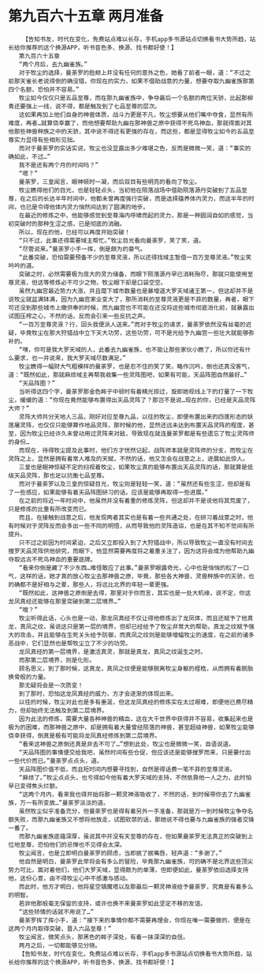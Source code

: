 # 第九百六十五章 两月准备
        【告知书友，时代在变化，免费站点难以长存，手机app多书源站点切换看书大势所趋，站长给你推荐的这个换源APP，听书音色多、换源、找书都好使！】
       第九百六十五章
       “两个月后，去九幽雀族。”
       对于牧尘的选择，曼荼罗的脸颊上并没有任何的意外之色，她看了前者一眼，道：“不过之前那天雀长老说得倒的确没错，你现在的实力，如果不借助战意的力量，想要夺取九幽雀族那第四个名额，恐怕并不容易。”
       牧尘如今仅仅只是五品至尊，而在那九幽雀族中，争夺最后一个名额的两位天骄，比起那柳青还要强上一线，说不得，都是触及到了七品至尊的层次。
       这如果再加上他们自身的神兽体质，战斗力更是不凡，牧尘想要从他们嘴中夺食，显然有所难度，再者…就算侥幸赢了，而他想要帮助九幽在那神兽之原中获得不死鸟神血，那就得面对其他那些神兽种族之中的天骄，其中说不得还有更强的存在，而这些，都是显得牧尘如今的五品至尊实力显得有些相形见拙。
       而对于曼荼罗的实话实说，牧尘也没显露出多少难堪之色，反而是微微一笑，道：“事实的确如此，不过…”
       我不是还有两个月的时间吗？”
       “嗯？”
       曼荼罗，三皇闻言，眼神顿时一凝，而后双目有些明亮的看向了牧尘。
       牧尘瞧得他们的目光，也是轻轻点头，当初他在陨落战场中借助陨落源丹突破到了五品至尊，在之后的长达半年时间中，他都未曾再度强行突破，而是选择蕴养体内灵力，而这半年的时间，也已是令得他体内灵力悄然间达到了圆满的地步。
       在最近的修炼之中，他能够感觉到至尊海内呼啸而起的灵力，那是一种圆润自如的感觉，当初突破时的那种生涩之感，已是彻底的消融。
       所以，现在的他，已经可以再度开始突破！
       “只不过，此事还得需要域主帮忙。”牧尘目光看向曼荼罗，笑了笑，道。
       “尽管说来。”曼荼罗小手一挥，倒是颇为的豪气。
       “此番突破，恐怕需要预备不少的至尊灵液，所以还得找域主暂借一百万至尊灵液。”牧尘笑吟吟的道。
       突破之时，必然需要极为庞大的灵力储备，而眼下陨落源丹早已消耗殆尽，那就只能使用至尊灵液，但这等修炼必不可少之物，牧尘眼下却是口袋空空。
       虽然九幽宫最近势力大涨，并且麾下城市数量也是暴增道大罗天域诸王第一，但这却并不是说牧尘就盆满钵满，因为九幽宫家业变大了，那所消耗的至尊灵液更是不菲的数量，再者，眼下可还没到那些城市上缴供奉的时候，而九幽宫也不可能在还没将这些城市彻底消化前，就暴露出试图压榨之心，不然的话，反而会引来一些反抗之声。
       “一百万至尊灵液？行，回头我便派人送来。”而对于牧尘的请求，曼荼罗依然没有丝毫的迟疑，毕竟牧尘在那大狩猎战中立下天大功劳，这些功劳，可不是光给予九幽宫一些壮大就能够弥补的。
       “嘿，你可是我大罗天域的人，此番去九幽雀族，也不能让那些家伙小瞧了，所以你还有什么要求，也一并说来，我大罗天域尽数满足。”
       牧尘瞧得一幅财大气粗模样的曼荼罗，也是忍不住的笑了笑，略作沉吟，倒也还真没客气，道：“既然如此，那就麻烦域主再帮我收集一些灵阵图吧，如果有可能，天品阵图自然最好…”
       “天品阵图？”
       当听得这四个字，曼荼罗那金色眸子中顿时有着精光掠过，旋即她视线上下的打量了一下牧尘，缓缓的道：“你现在竟然能够布置得出天品灵阵了？那岂不是说…现在的你，已经是天品灵阵大师？”
       灵阵大师共分天地人三品，刚好对应至尊九品，以往的牧尘，即便布置出来的四莲形态的妖莲屠灵阵，也仅仅只能够算作地品灵阵，那时候的他，显然还远未达到布置天品灵阵的程度，甚至，因为牧尘已经许久未曾动用过灵阵来对敌，导致现在就连曼荼罗都是有些遗忘了牧尘灵阵师的身份…
       而现在，待得牧尘提及此事时，他们方才恍然记起，战阵师本就是灵阵师的分支，而牧尘在灵阵之上，显然是拥有着常人难及的天赋，不然的话，他又怎会在战意之上，进展如此惊人。
       三皇也是眼神惊疑不定的扫视着牧尘，如果牧尘真的能够布置出天品灵阵的话，那就算是低级天品灵阵，那也足以抗衡七品至尊。
       而对于曼荼罗以及三皇的惊疑目光，牧尘则是轻轻一笑，道：“虽然还有些生涩，但却是有了一些感应，如果能够有着天品阵图研习的话，应该是能够再取得一些进展。”
       在之前的将近一年时间中，他虽然并没有着重的修炼灵阵，但这却并不是说他将其荒废了，只是修炼的比重有所改变而已。
       而且，在接触到战意之后，他发现两者其实也是有着一些共通之处，在研习着战意之时，他有时候对于灵阵反而会多出一些不同的明悟，从而导致他的灵阵造诣，也是在其不知不觉间有所提升。
       只不过之前因为时间紧迫，之后又立即投入到了大狩猎战中，所以导致牧尘一直没有时间去搜罗天品灵阵供他研究，而眼下，他显然需要再度将之着重关注了，因为这将会成为他帮助九幽夺取远古不死鸟神血的重要底牌。
       “看来你倒是藏了不少东西…难怪敢应了此事。”曼荼罗眼露奇光，心中也是悄悄的松了一口气，这样的话，她才真的放心牧尘去那神兽之原，毕竟，那些各大神兽，灵兽种族中的天骄，也的确都不是好相与之辈，那些人，将远比北界的年轻一辈更强。
       “既然如此，这神兽之原倒是去得，那里对于你而言，其实也是一处大机缘，说不定，你这龙凤真经还能够在那里突破到第二层境界…”
       “哦？”
       牧尘听得此话，心头也是一动，那龙凤真经不仅让得他修炼出了龙凤体，而且还赋予了他真龙，真凤之纹，虽说这只是第一层的境界，但却已经给予了牧尘非常大的帮助，真龙之纹赋予强大的攻击，并且能够在生死关头给予防御，而真凤之纹则是能够增幅牧尘的速度，在之前的诸多恶战中，它们显然也是帮牧尘立了不少的功劳。
       龙凤真经的第一层境界，是激活真灵，那就是真龙，真凤之纹诞生之时。
       而那第二层境界，则是化形。
       顾名思义，到了那时候，这真龙，真凤之纹便是能够脱离牧尘身躯的桎梏，从而拥有着脱胎换骨般的力量。
       那无疑将会是一次质变！
       到了那时，恐怕这龙凤真经的威力，方才会逐渐的体现出来。
       以往的时候，牧尘对此也是多有垂涎，但这龙凤真经的修炼实在太过艰难，即便他已费尽精力，但却始终无法触及到第二层境界。
       因为此法的修炼，需要大量各种神兽的精血，这在大千世界中获得并不容易，收集起来也是极为的困难，而那神兽之原中，却是拥有着大量曾经陨落的神兽，甚至超级神兽，如果牧尘能够侥幸获得，倒真是极有可能将龙凤真经修炼到第二层境界。
       “看来这神兽之原倒还真是非去不可了…”想到此处，牧尘也是微微一笑，自语说道。
       “天品阵图的事情便交给我吧，虽然时间有些仓促，但应该还是能够搜罗而来，只是要付出一些代价而已。”曼荼罗点点头，道。
       天品阵图价值不低，而且短时间内想要寻找到，自然是得话费一笔不菲的至尊灵液。
       “麻烦了。”牧尘点点头，也亏得如今他有着大罗天域的支持，不然依靠他一人之力，此时怕早已变得焦头烂额。
       “这两个月内，看来我也得开始将那一颗灵神液吸收了，不然的话，到时候带你去了九幽雀族，万一有所变故…”曼荼罗淡淡的道。
       虽然牧尘似乎准备充分，但曼荼罗也是得有着另外一手准备，那就是万一到时候牧尘争夺名额失败，而那九幽雀族又不想将他放走，试图软禁的话，那她说不得也要与九幽雀族的强者交锋一番了。
       而那九幽雀族底蕴深厚，虽说其中并没有天至尊的存在，但如果曼荼罗无法真正的突破到上位地至尊，恐怕他们的忌惮也不见得会太深。
       牧尘闻言，也是立即明白曼荼罗的顾虑，当即抿了抿嘴唇，轻声道：“多谢了。”
       他自然是明白，曼荼罗此举将会有多么的冒险，毕竟那九幽雀族，可的确不是北界这些顶尖势力可比，面对着他们，他们大罗天域，显得颇为的单薄，但即便如此，曼荼罗依旧选择支持他，这份心意，由不得牧尘心中不感激与感动。
       而此时，他方才明白，他将星空镇魔塔以及那最后一颗灵神液给予曼荼罗，究竟是有着多么的明智。
       若非他那般毫无保留的支持，或许也换不来曼荼罗如此坚定不移的友谊。
       “这些矫情的话就不用说了…”
       曼荼罗挥了挥小手，道：“接下来的事情你都不需要再理会，你现在唯一需要做的，便是在这两个月内取得突破，晋入六品至尊！”
       牧尘闻言，微笑点头，那黑色的眸子深处，有着一抹深深的自信。
       两月之后，一切都能够见分晓。
       【告知书友，时代在变化，免费站点难以长存，手机app多书源站点切换看书大势所趋，站长给你推荐的这个换源APP，听书音色多、换源、找书都好使！】